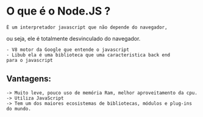 # O que é o Node.JS ?

    É um interpretador javascript que não depende do navegador,
ou seja, ele é totalmente desvinculado do navegador.

    - V8 motor da Google que entende o javascript
    - Libub ela é uma biblioteca que uma caracteristica back end
    para o javascript

## Vantagens:
    -> Muito leve, pouco uso de memória Ram, melhor aproveitamento da cpu.
    -> Utiliza JavaScript
    -> Tem um dos maiores ecosistemas de bibliotecas, módulos e plug-ins 
    do mundo.
